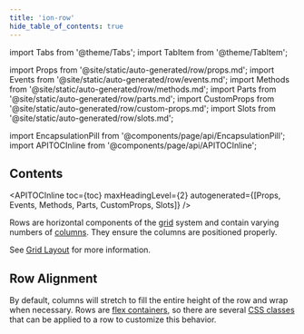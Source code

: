 ```yaml
---
title: 'ion-row'
hide_table_of_contents: true
---
```


import Tabs from '@theme/Tabs';
import TabItem from '@theme/TabItem';

import Props from '@site/static/auto-generated/row/props.md';
import Events from '@site/static/auto-generated/row/events.md';
import Methods from '@site/static/auto-generated/row/methods.md';
import Parts from '@site/static/auto-generated/row/parts.md';
import CustomProps from '@site/static/auto-generated/row/custom-props.md';
import Slots from '@site/static/auto-generated/row/slots.md';

<head>
  <title>ion-row: Horizontal Row Components and Alignment | Ionic API Docs</title>
  <meta name="description" content="Rows are horizontal components of the grid system and contain varying numbers of columns. Read our ion-row API Docs for more information on alignment and usage." />
</head>

import EncapsulationPill from '@components/page/api/EncapsulationPill';
import APITOCInline from '@components/page/api/APITOCInline';

<EncapsulationPill type="shadow" />

<h2 className="table-of-contents__title">Contents</h2>

<APITOCInline
toc={toc}
maxHeadingLevel={2}
autogenerated={[Props, Events, Methods, Parts, CustomProps, Slots]}
/>

Rows are horizontal components of the [grid](grid.md) system and contain varying numbers of
[columns](col.md). They ensure the columns are positioned properly.

See [Grid Layout](/docs/layout/grid) for more information.

## Row Alignment

By default, columns will stretch to fill the entire height of the row and wrap when necessary. Rows are [flex containers](https://developer.mozilla.org/en-US/docs/Glossary/Flex_Container), so there are several [CSS classes](/docs/layout/css-utilities#flex-container-properties) that can be applied to a row to customize this behavior.

<Props />
<Events />
<Methods />
<Parts />
<CustomProps />
<Slots />
